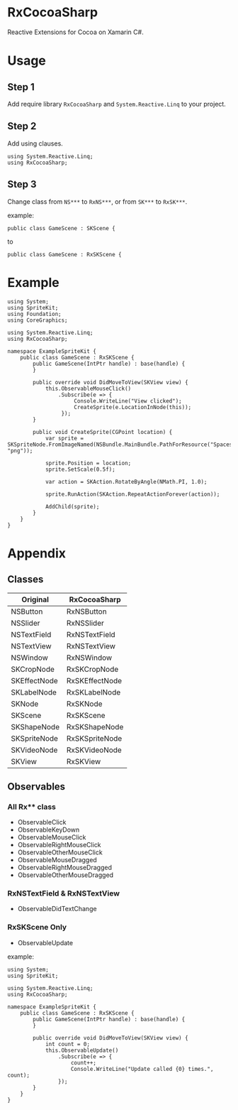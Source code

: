 # RxCocoaSharp

Reactive Extensions for Cocoa on Xamarin C#.

# Usage

## Step 1

Add require library ```RxCocoaSharp``` and ```System.Reactive.Linq``` to your project.

## Step 2

Add using clauses.

```
using System.Reactive.Linq;
using RxCocoaSharp;
```

## Step 3

Change class from ```NS***``` to ```RxNS***```,
or from ```SK***``` to ```RxSK***```.

example:

```
public class GameScene : SKScene {
```

to

```
public class GameScene : RxSKScene {
```

# Example

```
using System;
using SpriteKit;
using Foundation;
using CoreGraphics;

using System.Reactive.Linq;
using RxCocoaSharp;

namespace ExampleSpriteKit {
    public class GameScene : RxSKScene {
        public GameScene(IntPtr handle) : base(handle) {
        }

        public override void DidMoveToView(SKView view) {
            this.ObservableMouseClick()
                .Subscribe(e => {
                     Console.WriteLine("View clicked");
                     CreateSprite(e.LocationInNode(this));
                 });
        }

        public void CreateSprite(CGPoint location) {
            var sprite = SKSpriteNode.FromImageNamed(NSBundle.MainBundle.PathForResource("Spaceship", "png"));

            sprite.Position = location;
            sprite.SetScale(0.5f);

            var action = SKAction.RotateByAngle(NMath.PI, 1.0);

            sprite.RunAction(SKAction.RepeatActionForever(action));

            AddChild(sprite);
        }
    }
}
```

# Appendix

## Classes

|Original|RxCocoaSharp|
---|---
|NSButton|RxNSButton  |
|NSSlider|RxNSSlider  |
|NSTextField|RxNSTextField|
|NSTextView|RxNSTextView|
|NSWindow|RxNSWindow|
|SKCropNode|RxSKCropNode|
|SKEffectNode|RxSKEffectNode|
|SKLabelNode|RxSKLabelNode|
|SKNode|RxSKNode|
|SKScene|RxSKScene|
|SKShapeNode|RxSKShapeNode|
|SKSpriteNode|RxSKSpriteNode|
|SKVideoNode|RxSKVideoNode|
|SKView|RxSKView|

## Observables

### All Rx** class

- ObservableClick
- ObservableKeyDown
- ObservableMouseClick
- ObservableRightMouseClick
- ObservableOtherMouseClick
- ObservableMouseDragged
- ObservableRightMouseDragged
- ObservableOtherMouseDragged

### RxNSTextField & RxNSTextView

- ObservableDidTextChange

### RxSKScene Only

- ObservableUpdate

example:

```
using System;
using SpriteKit;

using System.Reactive.Linq;
using RxCocoaSharp;

namespace ExampleSpriteKit {
    public class GameScene : RxSKScene {
        public GameScene(IntPtr handle) : base(handle) {
        }

        public override void DidMoveToView(SKView view) {
            int count = 0;
            this.ObservableUpdate()
                .Subscribe(e => {
                    count++;
                    Console.WriteLine("Update called {0} times.", count);
                });
        }
    }
}
```
